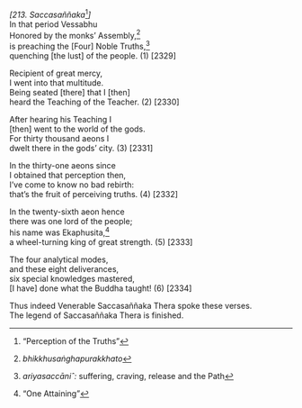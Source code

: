 *\[213. Saccasaññaka*[^1]*\]*  
In that period Vessabhu  
Honored by the monks’ Assembly,[^2]  
is preaching the \[Four\] Noble Truths,[^3]  
quenching \[the lust\] of the people. (1) \[2329\]

Recipient of great mercy,  
I went into that multitude.  
Being seated \[there\] that I \[then\]  
heard the Teaching of the Teacher. (2) \[2330\]

After hearing his Teaching I  
\[then\] went to the world of the gods.  
For thirty thousand aeons I  
dwelt there in the gods’ city. (3) \[2331\]

In the thirty-one aeons since  
I obtained that perception then,  
I’ve come to know no bad rebirth:  
that’s the fruit of perceiving truths. (4) \[2332\]

In the twenty-sixth aeon hence  
there was one lord of the people;  
his name was Ekaphusita,[^4]  
a wheel-turning king of great strength. (5) \[2333\]

The four analytical modes,  
and these eight deliverances,  
six special knowledges mastered,  
\[I have\] done what the Buddha taught! (6) \[2334\]

Thus indeed Venerable Saccasaññaka Thera spoke these verses.  
The legend of Saccasaññaka Thera is finished.  
[^1]: “Perception of the Truths”  
[^2]: *bhikkhusaṅghapurakkhato*  
[^3]: *ariyasaccāniˆ:* suffering, craving, release and the Path  
[^4]: “One Attaining”
